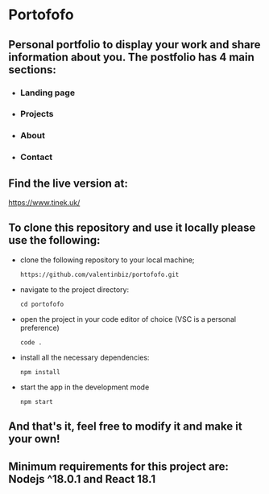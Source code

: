 # Portofofo

## Personal portfolio to display your work and share information about you. The postfolio has 4 main sections:

- ### Landing page

- ### Projects

- ### About

- ### Contact

## Find the live version at:

https://www.tinek.uk/

## To clone this repository and use it locally please use the following:

- clone the following repository to your local machine;

  `https://github.com/valentinbiz/portofofo.git`

- navigate to the project directory:

  `cd portofofo`

- open the project in your code editor of choice (VSC is a personal preference)

  `code .`

- install all the necessary dependencies:

  `npm install`

- start the app in the development mode

  `npm start`

## And that's it, feel free to modify it and make it your own!

## Minimum requirements for this project are: Nodejs ^18.0.1 and React 18.1
